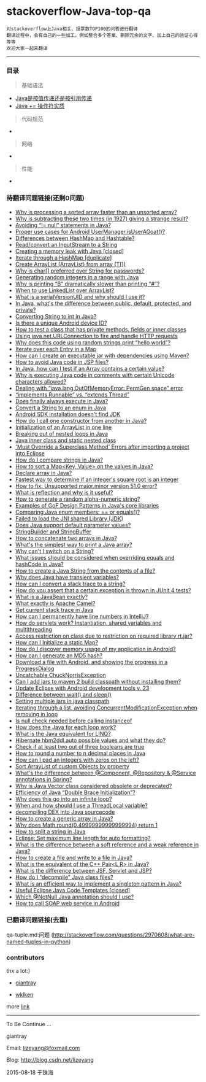 stackoverflow-Java-top-qa
=======================
    对stackoverflow上Java相关、投票数TOP100的问答进行翻译
    翻译过程中，会有自己的一些加工，例如整合多个答案、删除冗余的文字、加上自己的验证心得等等
    欢迎大家一起来翻译

-------------
### 目录
> 基础语法

* [Java是按值传递还是按引用传递](https://github.com/giantray/stackoverflow-java-top-qa/blob/master/contents/is-java-pass-by-reference-or-pass-by-value.md)
* [Java += 操作符实质](https://github.com/giantray/stackoverflow-java-top-qa/blob/master/contents/java-operator.md)



> 代码规范

*

> 网络

*
 
> 性能

*

### 待翻译问题链接(还剩0问题)
- [Why is processing a sorted array faster than an unsorted array?](http://stackoverflow.com/questions/11227809/why-is-processing-a-sorted-array-faster-than-an-unsorted-array)
- [Why is subtracting these two times (in 1927) giving a strange result?](http://stackoverflow.com/questions/6841333/why-is-subtracting-these-two-times-in-1927-giving-a-strange-result)
- [Avoiding “!= null” statements in Java?](http://stackoverflow.com/questions/271526/avoiding-null-statements-in-java)
- [Proper use cases for Android UserManager.isUserAGoat()?](http://stackoverflow.com/questions/13375357/proper-use-cases-for-android-usermanager-isuseragoat)
- [Differences between HashMap and Hashtable?](http://stackoverflow.com/questions/40471/differences-between-hashmap-and-hashtable)
- [Read/convert an InputStream to a String](http://stackoverflow.com/questions/309424/read-convert-an-inputstream-to-a-string)
- [Creating a memory leak with Java [closed]](http://stackoverflow.com/questions/6470651/creating-a-memory-leak-with-java)
- [Iterate through a HashMap [duplicate]](http://stackoverflow.com/questions/1066589/iterate-through-a-hashmap)
- [Create ArrayList (ArrayList<T>) from array (T[])](http://stackoverflow.com/questions/157944/create-arraylist-arraylistt-from-array-t)
- [Why is char[] preferred over String for passwords?](http://stackoverflow.com/questions/8881291/why-is-char-preferred-over-string-for-passwords)
- [Generating random integers in a range with Java](http://stackoverflow.com/questions/363681/generating-random-integers-in-a-range-with-java)
- [Why is printing “B” dramatically slower than printing “#”?](http://stackoverflow.com/questions/21947452/why-is-printing-b-dramatically-slower-than-printing)
- [When to use LinkedList over ArrayList?](http://stackoverflow.com/questions/322715/when-to-use-linkedlist-over-arraylist)
- [What is a serialVersionUID and why should I use it?](http://stackoverflow.com/questions/285793/what-is-a-serialversionuid-and-why-should-i-use-it)
- [In Java, what's the difference between public, default, protected, and private?](http://stackoverflow.com/questions/215497/in-java-whats-the-difference-between-public-default-protected-and-private)
- [Converting String to int in Java?](http://stackoverflow.com/questions/5585779/converting-string-to-int-in-java)
- [Is there a unique Android device ID?](http://stackoverflow.com/questions/2785485/is-there-a-unique-android-device-id)
- [How to test a class that has private methods, fields or inner classes](http://stackoverflow.com/questions/34571/how-to-test-a-class-that-has-private-methods-fields-or-inner-classes)
- [Using java.net.URLConnection to fire and handle HTTP requests](http://stackoverflow.com/questions/2793150/using-java-net-urlconnection-to-fire-and-handle-http-requests)
- [Why does this code using random strings print “hello world”?](http://stackoverflow.com/questions/15182496/why-does-this-code-using-random-strings-print-hello-world)
- [Iterate over each Entry in a Map](http://stackoverflow.com/questions/46898/iterate-over-each-entry-in-a-map)
- [How can I create an executable jar with dependencies using Maven?](http://stackoverflow.com/questions/574594/how-can-i-create-an-executable-jar-with-dependencies-using-maven)
- [How to avoid Java code in JSP files?](http://stackoverflow.com/questions/3177733/how-to-avoid-java-code-in-jsp-files)
- [In Java, how can I test if an Array contains a certain value?](http://stackoverflow.com/questions/1128723/in-java-how-can-i-test-if-an-array-contains-a-certain-value)
- [Why is executing Java code in comments with certain Unicode characters allowed?](http://stackoverflow.com/questions/30727515/why-is-executing-java-code-in-comments-with-certain-unicode-characters-allowed)
- [Dealing with “java.lang.OutOfMemoryError: PermGen space” error](http://stackoverflow.com/questions/88235/dealing-with-java-lang-outofmemoryerror-permgen-space-error)
- [“implements Runnable” vs. “extends Thread”](http://stackoverflow.com/questions/541487/implements-runnable-vs-extends-thread)
- [Does finally always execute in Java?](http://stackoverflow.com/questions/65035/does-finally-always-execute-in-java)
- [Convert a String to an enum in Java](http://stackoverflow.com/questions/604424/convert-a-string-to-an-enum-in-java)
- [Android SDK installation doesn't find JDK](http://stackoverflow.com/questions/4382178/android-sdk-installation-doesnt-find-jdk)
- [How do I call one constructor from another in Java?](http://stackoverflow.com/questions/285177/how-do-i-call-one-constructor-from-another-in-java)
- [Initialization of an ArrayList in one line](http://stackoverflow.com/questions/1005073/initialization-of-an-arraylist-in-one-line)
- [Breaking out of nested loops in Java](http://stackoverflow.com/questions/886955/breaking-out-of-nested-loops-in-java)
- [Java inner class and static nested class](http://stackoverflow.com/questions/70324/java-inner-class-and-static-nested-class)
- ['Must Override a Superclass Method' Errors after importing a project into Eclipse](http://stackoverflow.com/questions/1678122/must-override-a-superclass-method-errors-after-importing-a-project-into-eclips)
- [How do I compare strings in Java?](http://stackoverflow.com/questions/513832/how-do-i-compare-strings-in-java)
- [How to sort a Map<Key, Value> on the values in Java?](http://stackoverflow.com/questions/109383/how-to-sort-a-mapkey-value-on-the-values-in-java)
- [Declare array in Java?](http://stackoverflow.com/questions/1200621/declare-array-in-java)
- [Fastest way to determine if an integer's square root is an integer](http://stackoverflow.com/questions/295579/fastest-way-to-determine-if-an-integers-square-root-is-an-integer)
- [How to fix: Unsupported major.minor version 51.0 error?](http://stackoverflow.com/questions/10382929/how-to-fix-unsupported-major-minor-version-51-0-error)
- [What is reflection and why is it useful?](http://stackoverflow.com/questions/37628/what-is-reflection-and-why-is-it-useful)
- [How to generate a random alpha-numeric string?](http://stackoverflow.com/questions/41107/how-to-generate-a-random-alpha-numeric-string)
- [Examples of GoF Design Patterns in Java's core libraries](http://stackoverflow.com/questions/1673841/examples-of-gof-design-patterns-in-javas-core-libraries)
- [Comparing Java enum members: == or equals()?](http://stackoverflow.com/questions/1750435/comparing-java-enum-members-or-equals)
- [Failed to load the JNI shared Library (JDK)](http://stackoverflow.com/questions/7352493/failed-to-load-the-jni-shared-library-jdk)
- [Does Java support default parameter values?](http://stackoverflow.com/questions/997482/does-java-support-default-parameter-values)
- [StringBuilder and StringBuffer](http://stackoverflow.com/questions/355089/stringbuilder-and-stringbuffer)
- [How to concatenate two arrays in Java?](http://stackoverflow.com/questions/80476/how-to-concatenate-two-arrays-in-java)
- [What's the simplest way to print a Java array?](http://stackoverflow.com/questions/409784/whats-the-simplest-way-to-print-a-java-array)
- [Why can't I switch on a String?](http://stackoverflow.com/questions/338206/why-cant-i-switch-on-a-string)
- [What issues should be considered when overriding equals and hashCode in Java?](http://stackoverflow.com/questions/27581/what-issues-should-be-considered-when-overriding-equals-and-hashcode-in-java)
- [How to create a Java String from the contents of a file?](http://stackoverflow.com/questions/326390/how-to-create-a-java-string-from-the-contents-of-a-file)
- [Why does Java have transient variables?](http://stackoverflow.com/questions/910374/why-does-java-have-transient-variables)
- [How can I convert a stack trace to a string?](http://stackoverflow.com/questions/1149703/how-can-i-convert-a-stack-trace-to-a-string)
- [How do you assert that a certain exception is thrown in JUnit 4 tests?](http://stackoverflow.com/questions/156503/how-do-you-assert-that-a-certain-exception-is-thrown-in-junit-4-tests)
- [What is a JavaBean exactly?](http://stackoverflow.com/questions/3295496/what-is-a-javabean-exactly)
- [What exactly is Apache Camel?](http://stackoverflow.com/questions/8845186/what-exactly-is-apache-camel)
- [Get current stack trace in Java](http://stackoverflow.com/questions/1069066/get-current-stack-trace-in-java)
- [How can I permanently have line numbers in IntelliJ?](http://stackoverflow.com/questions/13751/how-can-i-permanently-have-line-numbers-in-intellij)
- [How do servlets work? Instantiation, shared variables and multithreading](http://stackoverflow.com/questions/3106452/how-do-servlets-work-instantiation-shared-variables-and-multithreading)
- [Access restriction on class due to restriction on required library rt.jar?](http://stackoverflow.com/questions/860187/access-restriction-on-class-due-to-restriction-on-required-library-rt-jar)
- [How can I Initialize a static Map?](http://stackoverflow.com/questions/507602/how-can-i-initialize-a-static-map)
- [How do I discover memory usage of my application in Android?](http://stackoverflow.com/questions/2298208/how-do-i-discover-memory-usage-of-my-application-in-android)
- [How can I generate an MD5 hash?](http://stackoverflow.com/questions/415953/how-can-i-generate-an-md5-hash)
- [Download a file with Android, and showing the progress in a ProgressDialog](http://stackoverflow.com/questions/3028306/download-a-file-with-android-and-showing-the-progress-in-a-progressdialog)
- [Uncatchable ChuckNorrisException](http://stackoverflow.com/questions/13883166/uncatchable-chucknorrisexception)
- [Can I add jars to maven 2 build classpath without installing them?](http://stackoverflow.com/questions/364114/can-i-add-jars-to-maven-2-build-classpath-without-installing-them)
- [Update Eclipse with Android development tools v. 23](http://stackoverflow.com/questions/24437564/update-eclipse-with-android-development-tools-v-23)
- [Difference between wait() and sleep()](http://stackoverflow.com/questions/1036754/difference-between-wait-and-sleep)
- [Setting multiple jars in java classpath](http://stackoverflow.com/questions/219585/setting-multiple-jars-in-java-classpath)
- [Iterating through a list, avoiding ConcurrentModificationException when removing in loop](http://stackoverflow.com/questions/223918/iterating-through-a-list-avoiding-concurrentmodificationexception-when-removing)
- [Is null check needed before calling instanceof](http://stackoverflow.com/questions/2950319/is-null-check-needed-before-calling-instanceof)
- [How does the Java for each loop work?](http://stackoverflow.com/questions/85190/how-does-the-java-for-each-loop-work)
- [What is the Java equivalent for LINQ?](http://stackoverflow.com/questions/1217228/what-is-the-java-equivalent-for-linq)
- [Hibernate hbm2ddl.auto possible values and what they do?](http://stackoverflow.com/questions/438146/hibernate-hbm2ddl-auto-possible-values-and-what-they-do)
- [Check if at least two out of three booleans are true](http://stackoverflow.com/questions/3076078/check-if-at-least-two-out-of-three-booleans-are-true)
- [How to round a number to n decimal places in Java](http://stackoverflow.com/questions/153724/how-to-round-a-number-to-n-decimal-places-in-java)
- [How can I pad an integers with zeros on the left?](http://stackoverflow.com/questions/473282/how-can-i-pad-an-integers-with-zeros-on-the-left)
- [Sort ArrayList of custom Objects by property](http://stackoverflow.com/questions/2784514/sort-arraylist-of-custom-objects-by-property)
- [What's the difference between @Component, @Repository & @Service annotations in Spring?](http://stackoverflow.com/questions/6827752/whats-the-difference-between-component-repository-service-annotations-in)
- [Why is Java Vector class considered obsolete or deprecated?](http://stackoverflow.com/questions/1386275/why-is-java-vector-class-considered-obsolete-or-deprecated)
- [Efficiency of Java “Double Brace Initialization”?](http://stackoverflow.com/questions/924285/efficiency-of-java-double-brace-initialization)
- [Why does this go into an infinite loop?](http://stackoverflow.com/questions/3831341/why-does-this-go-into-an-infinite-loop)
- [When and how should I use a ThreadLocal variable?](http://stackoverflow.com/questions/817856/when-and-how-should-i-use-a-threadlocal-variable)
- [decompiling DEX into Java sourcecode](http://stackoverflow.com/questions/1249973/decompiling-dex-into-java-sourcecode)
- [How to create a generic array in Java?](http://stackoverflow.com/questions/529085/how-to-create-a-generic-array-in-java)
- [Why does Math.round(0.49999999999999994) return 1](http://stackoverflow.com/questions/9902968/why-does-math-round0-49999999999999994-return-1)
- [How to split a string in Java](http://stackoverflow.com/questions/3481828/how-to-split-a-string-in-java)
- [Eclipse: Set maximum line length for auto formatting?](http://stackoverflow.com/questions/3697287/eclipse-set-maximum-line-length-for-auto-formatting)
- [What is the difference between a soft reference and a weak reference in Java?](http://stackoverflow.com/questions/299659/what-is-the-difference-between-a-soft-reference-and-a-weak-reference-in-java)
- [How to create a file and write to a file in Java?](http://stackoverflow.com/questions/2885173/how-to-create-a-file-and-write-to-a-file-in-java)
- [What is the equivalent of the C++ Pair<L,R> in Java?](http://stackoverflow.com/questions/156275/what-is-the-equivalent-of-the-c-pairl-r-in-java)
- [What is the difference between JSF, Servlet and JSP?](http://stackoverflow.com/questions/2095397/what-is-the-difference-between-jsf-servlet-and-jsp)
- [How do I “decompile” Java class files?](http://stackoverflow.com/questions/272535/how-do-i-decompile-java-class-files)
- [What is an efficient way to implement a singleton pattern in Java?](http://stackoverflow.com/questions/70689/what-is-an-efficient-way-to-implement-a-singleton-pattern-in-java)
- [Useful Eclipse Java Code Templates [closed]](http://stackoverflow.com/questions/1028858/useful-eclipse-java-code-templates)
- [Which @NotNull Java annotation should I use?](http://stackoverflow.com/questions/4963300/which-notnull-java-annotation-should-i-use)
- [How to call SOAP web service in Android](http://stackoverflow.com/questions/297586/how-to-call-soap-web-service-in-android)




### 已翻译问题链接(去重)

qa-tuple.md:问题 (http://stackoverflow.com/questions/2970608/what-are-named-tuples-in-python)

### contributors

thx a lot:)

- [giantray](https://github.com/giantray)

- [wklken](https://github.com/wklken)


more [link](https://github.com/giantray/stackoverflow-java-top-qa/graphs/contributors)

------

To Be Continue ...

giantray

Email: lizeyang@foxmail.com

Blog: http://blog.csdn.net/lizeyang

2015-08-18 于珠海